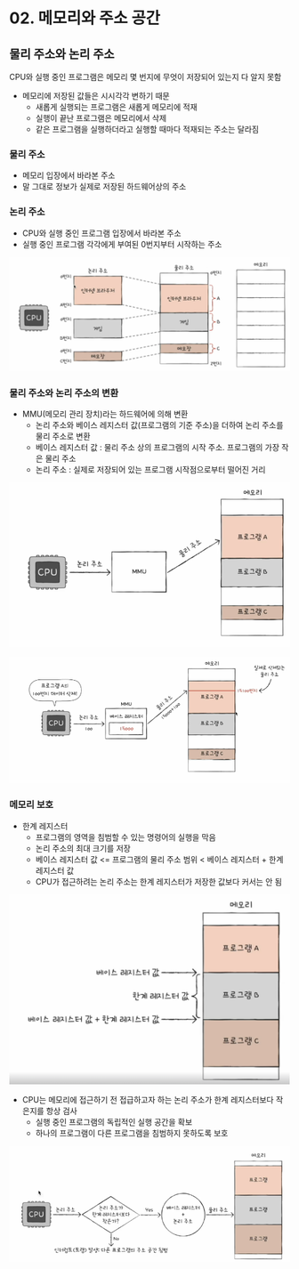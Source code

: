 # 02. 메모리와 주소 공간
## 물리 주소와 논리 주소
CPU와 실행 중인 프로그램은 메모리 몇 번지에 무엇이 저장되어 있는지 다 알지 못함  
- 메모리에 저장된 값들은 시시각각 변하기 때문
  - 새롭게 실행되는 프로그램은 새롭게 메모리에 적재
  - 실행이 끝난 프로그램은 메모리에서 삭제
  - 같은 프로그램을 실행하더라고 실행할 때마다 적재되는 주소는 달라짐

### 물리 주소  
- 메모리 입장에서 바라본 주소
- 말 그대로 정보가 실제로 저장된 하드웨어상의 주소

### 논리 주소
- CPU와 실행 중인 프로그램 입장에서 바라본 주소
- 실행 중인 프로그램 각각에게 부여된 0번지부터 시작하는 주소

![img_3.png](imgs/img_3.png)

### 물리 주소와 논리 주소의 변환
- MMU(메모리 관리 장치)라는 하드웨어에 의해 변환
  - 논리 주소와 베이스 레지스터 값(프로그램의 기준 주소)을 더하여 논리 주소를 물리 주소로 변환
  - 베이스 레지스터 값 : 물리 주소 상의 프로그램의 시작 주소. 프로그램의 가장 작은 물리 주소
  - 논리 주소 : 실제로 저장되어 있는 프로그램 시작점으로부터 떨어진 거리

![img_4.png](imgs/img_4.png)

![img_5.png](imgs/img_5.png)

### 메모리 보호
- 한계 레지스터
  - 프로그램의 영역을 침범할 수 있는 명령어의 실행을 막음
  - 논리 주소의 최대 크기를 저장
  - 베이스 레지스터 값 <= 프로그램의 물리 주소 범위 < 베이스 레지스터 + 한계 레지스터 값
  - CPU가 접근하려는 논리 주소는 한계 레지스터가 저장한 값보다 커서는 안 됨

![img_6.png](imgs/img_6.png)

- CPU는 메모리에 접근하기 전 접급하고자 하는 논리 주소가 한계 레지스터보다 작은지를 항상 검사
  - 실행 중인 프로그램의 독립적인 실행 공간을 확보
  - 하나의 프로그램이 다른 프로그램을 침범하지 못하도록 보호

![img_7.png](imgs/img_7.png)